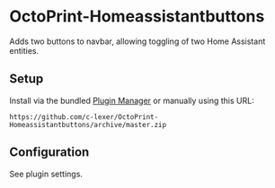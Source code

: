 # OctoPrint-Homeassistantbuttons

Adds two buttons to navbar, allowing toggling of two Home Assistant entities.

## Setup

Install via the bundled [Plugin Manager](https://docs.octoprint.org/en/master/bundledplugins/pluginmanager.html)
or manually using this URL:

    https://github.com/c-lexer/OctoPrint-Homeassistantbuttons/archive/master.zip


## Configuration

See plugin settings.

